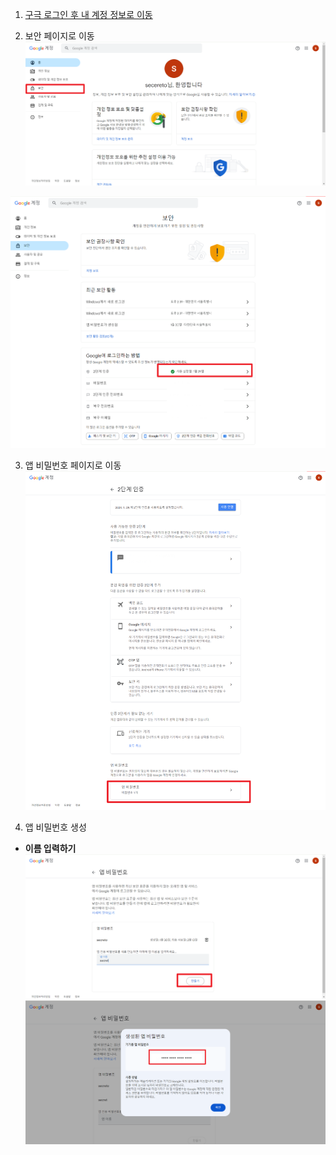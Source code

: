 1. [구극 로그인 후 내 계정 정보로 이동](https://myaccount.google.com/)

2. 보안 페이지로 이동
   ![2024-02-15 14 49 34.png](google_account_img%2F2024-02-15%2014%2049%2034.png)

![2024-02-15 14 49 34 (2).png](google_account_img%2F2024-02-15%2014%2049%2034%20%282%29.png)


3. 앱 비밀번호 페이지로 이동
   ![2024-02-15 14 49 34 (3).png](google_account_img%2F2024-02-15%2014%2049%2034%20%283%29.png)

4. 앱 비밀번호 생성
- <b>이름 입력하기</b>
  ![2024-02-15 14 49 35.png](google_account_img%2F2024-02-15%2014%2049%2035.png)
  ![2024-02-15 14 49 35 (2).png](google_account_img%2F2024-02-15%2014%2049%2035%20%282%29.png)

